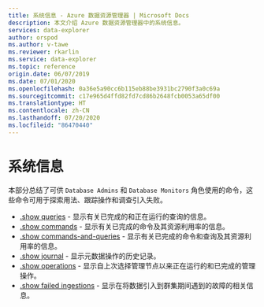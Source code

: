 ```yaml
---
title: 系统信息 - Azure 数据资源管理器 | Microsoft Docs
description: 本文介绍 Azure 数据资源管理器中的系统信息。
services: data-explorer
author: orspod
ms.author: v-tawe
ms.reviewer: rkarlin
ms.service: data-explorer
ms.topic: reference
origin.date: 06/07/2019
ms.date: 07/01/2020
ms.openlocfilehash: 0a36e5a90cc6b115eb88be3931bc2790f3a0c69a
ms.sourcegitcommit: c17e965d4ffd82fd7cd86b2648fcb0053a65df00
ms.translationtype: HT
ms.contentlocale: zh-CN
ms.lasthandoff: 07/20/2020
ms.locfileid: "86470440"
---
```

# <a name="system-information"></a>系统信息

本部分总结了可供 `Database Admins` 和 `Database Monitors` 角色使用的命令，这些命令可用于探索用法、跟踪操作和调查引入失败。

- [.show queries](queries.md) - 显示有关已完成的和正在运行的查询的信息。
- [.show commands](commands.md) - 显示有关已完成的命令及其资源利用率的信息。
- [.show commands-and-queries](commands-and-queries.md) - 显示有关已完成的命令和查询及其资源利用率的信息。
- [.show journal](journal.md) - 显示元数据操作的历史记录。
- [.show operations](operations.md) - 显示自上次选择管理节点以来正在运行的和已完成的管理操作。
- [.show failed ingestions](ingestionfailures.md) - 显示在将数据引入到群集期间遇到的故障的相关信息。

